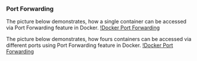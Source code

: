 ### Port Forwarding

The picture below demonstrates, how a single container can be accessed via Port Forwarding feature in Docker.
[!Docker Port Forwarding](PortForwarding.png)

The picture below demonstrates, how fours containers can be accessed via different ports using Port Forwarding feature in Docker.
[!Docker Port Forwarding](PortForwarding2.png)

